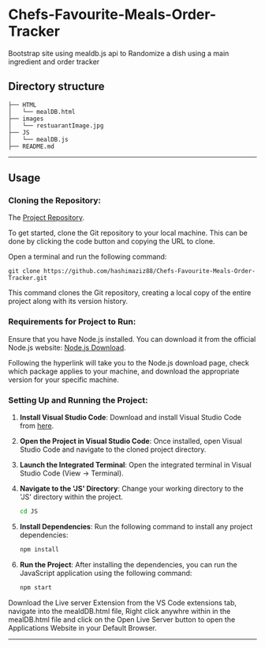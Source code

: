 # Chefs-Favourite-Meals-Order-Tracker

Bootstrap site using mealdb.js api to Randomize a dish using a main ingredient and order tracker

## Directory structure

```
├── HTML
│   └── mealDB.html
├── images
│   └── restuarantImage.jpg
├── JS
│   └── mealDB.js
├── README.md
```

---

## Usage

### Cloning the Repository:

The [Project Repository](https://github.com/hashimaziz88/Chefs-Favourite-Meals-Order-Tracker.git).

To get started, clone the Git repository to your local machine. This can be done by clicking the code button and copying the URL to clone.

Open a terminal and run the following command:

```
git clone https://github.com/hashimaziz88/Chefs-Favourite-Meals-Order-Tracker.git
```

This command clones the Git repository, creating a local copy of the entire project along with its version history.

### Requirements for Project to Run:

Ensure that you have Node.js installed. You can download it from the official Node.js website: [Node.js Download](https://nodejs.org/).

Following the hyperlink will take you to the Node.js download page, check which package applies to your machine, and download the appropriate version for your specific machine.

### Setting Up and Running the Project:

1. **Install Visual Studio Code**: Download and install Visual Studio Code from [here](https://code.visualstudio.com/download).

2. **Open the Project in Visual Studio Code**: Once installed, open Visual Studio Code and navigate to the cloned project directory.

3. **Launch the Integrated Terminal**: Open the integrated terminal in Visual Studio Code (View -> Terminal).

4. **Navigate to the 'JS' Directory**: Change your working directory to the 'JS' directory within the project.

   ```bash
   cd JS
   ```

5. **Install Dependencies**: Run the following command to install any project dependencies:

   ```bash
   npm install
   ```

6. **Run the Project**: After installing the dependencies, you can run the JavaScript application using the following command:

   ```bash
   npm start
   ```

Download the Live server Extension from the VS Code extensions tab, navigate into the mealdDB.html file, Right click anywhre within in the mealDB.html file and click on the Open Live Server button to open the Applications Website in your Default Browser.

---
